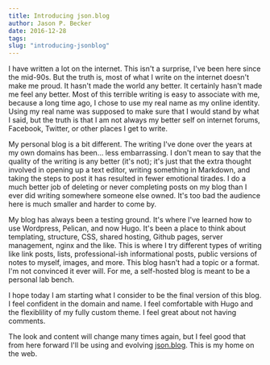 ```yaml
---
title: Introducing json.blog 
author: Jason P. Becker
date: 2016-12-28 
tags: 
slug: "introducing-jsonblog"
---
```


I have written a lot on the internet. This isn't a surprise, I've been here since the mid-90s. But the truth is, most of what I write on the internet doesn't make me proud. It hasn't made the world any better. It certainly hasn't made me feel any better. Most of this terrible writing is easy to associate with me, because a long time ago, I chose to use my real name as my online identity. Using my real name was supposed to make sure that I would stand by what I said, but the truth is that I am not always my better self on internet forums, Facebook, Twitter, or other places I get to write.

My personal blog is a bit different. The writing I've done over the years at my own domains has been... less embarrassing. I don't mean to say that the quality of the writing is any better (it's not); it's just that the extra thought involved in opening up a text editor, writing something in Markdown, and taking the steps to post it has resulted in fewer emotional tirades. I do a much better job of deleting or never completing posts on my blog than I ever did writing somewhere someone else owned. It's too bad the audience here is much smaller and harder to come by.

My blog has always been a testing ground. It's where I've learned how to use Wordpress, Pelican, and now Hugo. It's been a place to think about templating, structure, CSS, shared hosting, Github pages, server management, nginx and the like. This is where I try different types of writing like link posts, lists, professional-ish informational posts, public versions of notes to myself, images, and more. This blog hasn't had a topic or a format. I'm not convinced it ever will. For me, a self-hosted blog is meant to be a personal lab bench.

I hope today I am starting what I consider to be the final version of this blog. I feel confident in the domain and name. I feel comfortable with Hugo and the flexiblility of my fully custom theme. I feel great about not having comments. 

The look and content will change many times again, but I feel good that from here forward I'll be using and evolving [json.blog](http://json.blog). This is my home on the web.
